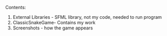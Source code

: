 Contents:

1. External Libraries - SFML library, not my code, needed to run program
2. ClassicSnakeGame- Contains my work
3. Screenshots - how the game appears

